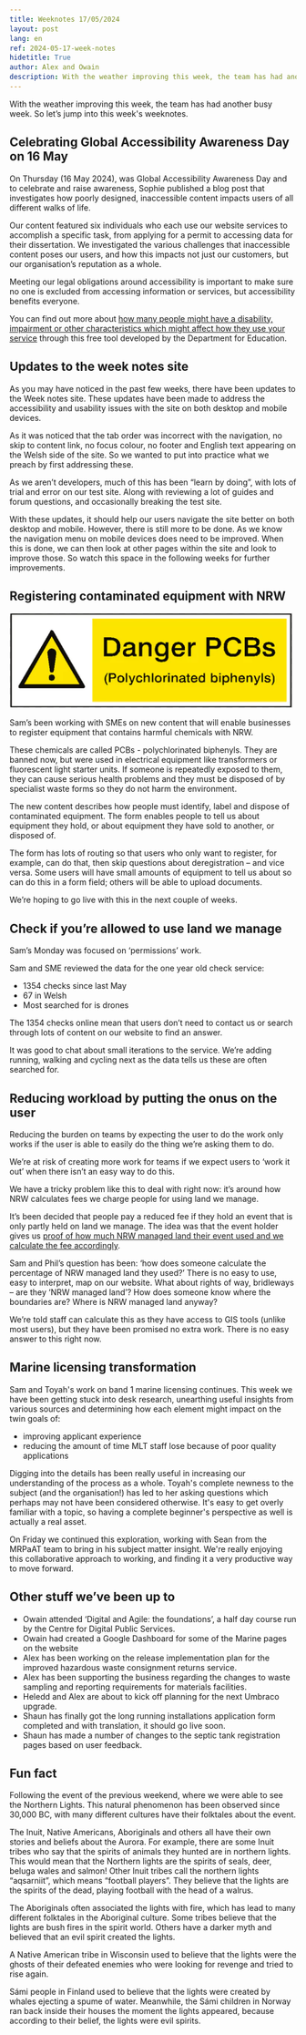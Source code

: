 ```yaml
---
title: Weeknotes 17/05/2024
layout: post
lang: en
ref: 2024-05-17-week-notes
hidetitle: True
author: Alex and Owain
description: With the weather improving this week, the team has had another busy week. So let’s jump into this week's weeknotes.
---
```


With the weather improving this week, the team has had another busy week. So let’s jump into this week's weeknotes. 

## Celebrating Global Accessibility Awareness Day on 16 May 
On Thursday (16 May 2024), was Global Accessibility Awareness Day and to celebrate and raise awareness, Sophie published a blog post that investigates how poorly designed, inaccessible content impacts users of all different walks of life. 

Our content featured six individuals who each use our website services to accomplish a specific task, from applying for a permit to accessing data for their dissertation. We investigated the various challenges that inaccessible content poses our users, and how this impacts not just our customers, but our organisation’s reputation as a whole. 

Meeting our legal obligations around accessibility is important to make sure no one is excluded from accessing information or services, but accessibility benefits everyone.

 You can find out more about [how many people might have a disability, impairment or other characteristics which might affect how they use your service](https://design.education.gov.uk/tools/how-many-users) through this free tool developed by the Department for Education.

## Updates to the week notes site
As you may have noticed in the past few weeks, there have been updates to the Week notes site. These updates have been made to address the accessibility and usability issues with the site on both desktop and mobile devices. 

As it was noticed that the tab order was incorrect with the navigation, no skip to content link, no focus colour, no footer and English text appearing on the Welsh side of the site. So we wanted to put into practice what we preach by first addressing these.

As we aren’t developers, much of this has been “learn by doing”, with lots of trial and error on our test site. Along with reviewing a lot of guides and forum questions, and occasionally breaking the test site.

With these updates, it should help our users navigate the site better on both desktop and mobile. However, there is still more to be done. As we know the navigation menu on mobile devices does need to be improved. When this is done, we can then look at other pages within the site and look to improve those. So watch this space in the following weeks for further improvements. 

## Registering contaminated equipment with NRW
![](https://github.com/nrw-digital/week-notes/blob/d4f713db8ebe88b5d0218d3f6eb1672b4702d005/images/Danger%20PCBs.png?raw=true)

Sam’s been working with SMEs on new content that will enable businesses to register equipment that contains harmful chemicals with NRW. 

These chemicals are called PCBs - polychlorinated biphenyls. They are banned now, but were used in electrical equipment like transformers or fluorescent light starter units. If someone is repeatedly exposed to them, they can cause serious health problems and they must be disposed of by specialist waste forms so they do not harm the environment. 

The new content describes how people must identify, label and dispose of contaminated equipment. The form enables people to tell us about equipment they hold, or about equipment they have sold to another, or disposed of. 

The form has lots of routing so that users who only want to register, for example, can do that, then skip questions about deregistration – and vice versa. Some users will have small amounts of equipment to tell us about so can do this in a form field; others will be able to upload documents. 

We’re hoping to go live with this in the next couple of weeks. 

## Check if you’re allowed to use land we manage 
Sam’s Monday was focused on ‘permissions’ work. 

Sam and SME reviewed the data for the one year old check service:
+ 1354 checks since last May
+ 67 in Welsh
+ Most searched for is drones
  
The 1354 checks online mean that users don’t need to contact us or search through lots of content on our website to find an answer. 

It was good to chat about small iterations to the service. We’re adding running, walking and cycling next as the data tells us these are often searched for. 

## Reducing workload by putting the onus on the user 
Reducing the burden on teams by expecting the user to do the work only works if the user is able to easily do the thing we’re asking them to do. 

We’re at risk of creating more work for teams if we expect users to ‘work it out’ when there isn’t an easy way to do this. 

We have a tricky problem like this to deal with right now: it’s around how NRW calculates fees we charge people for using land we manage. 

It’s been decided that people pay a reduced fee if they hold an event that is only partly held on land we manage. The idea was that the event holder gives us [proof of how much NRW managed land their event used and we calculate the fee accordingly](https://naturalresources.wales/permits-and-permissions/using-land-we-manage/charges-for-holding-events-on-land-we-manage/?lang=en). 

Sam and Phil’s question has been: ‘how does someone calculate the percentage of NRW managed land they used?’  There is no easy to use, easy to interpret, map on our website. What about rights of way, bridleways – are they ‘NRW managed land’? How does someone know where the boundaries are? Where is NRW managed land anyway? 

We’re told staff can calculate this as they have access to GIS tools (unlike most users), but they have been promised no extra work. There is no easy answer to this right now. 

## Marine licensing transformation 
Sam and Toyah's work on band 1 marine licensing continues. This week we have been getting stuck into desk research, unearthing useful insights from various sources and determining how each element might impact on the twin goals of: 
+ improving applicant experience
+ reducing the amount of time MLT staff lose because of poor quality applications 

Digging into the details has been really useful in increasing our understanding of the process as a whole. Toyah's complete newness to the subject (and the organisation!) has led to her asking questions which perhaps may not have been considered otherwise. It's easy to get overly familiar with a topic, so having a complete beginner's perspective as well is actually a real asset. 

On Friday we continued this exploration, working with Sean from the MRPaAT team to bring in his subject matter insight. We're really enjoying this collaborative approach to working, and finding it a very productive way to move forward. 

## Other stuff we’ve been up to
+ Owain attended ‘Digital and Agile: the foundations’, a half day course run by the Centre for Digital Public Services.
+ Owain had created a Google Dashboard for some of the Marine pages on the website
+ Alex has been working on the release implementation plan for the improved hazardous waste consignment returns service.
+ Alex has been supporting the business regarding the changes to waste sampling and reporting requirements for materials facilities.
+ Heledd and Alex are about to kick off planning for the next Umbraco upgrade.
+ Shaun has finally got the long running installations application form completed and with translation, it  should go live soon.
+ Shaun has made a number of changes to the septic tank registration pages based on user feedback.

## Fun fact
Following the event of the previous weekend, where we were able to see the Northern Lights. This natural phenomenon has been observed since 30,000 BC, with many different cultures have their folktales about the event. 

The Inuit, Native Americans, Aboriginals and others all have their own stories and beliefs about the Aurora. For example, there are some Inuit tribes who say that the spirits of animals they hunted are in northern lights. This would mean that the Northern lights are the spirits of seals, deer, beluga wales and salmon! Other Inuit tribes call the northern lights “aqsarniit”, which means “football players”. They believe that the lights are the spirits of the dead, playing football with the head of a walrus.

The Aboriginals often associated the lights with fire, which has lead to many different folktales in the Aboriginal culture. Some tribes believe that the lights are bush fires in the spirit world. Others have a darker myth and believed that an evil spirit created the lights.

A Native American tribe in Wisconsin used to believe that the lights were the ghosts of their defeated enemies who were looking for revenge and tried to rise again.

Sámi people in Finland used to believe that the lights were created by whales ejecting a spume of water. Meanwhile, the Sámi children in Norway ran back inside their houses the moment the lights appeared, because according to their belief, the lights were evil spirits.
